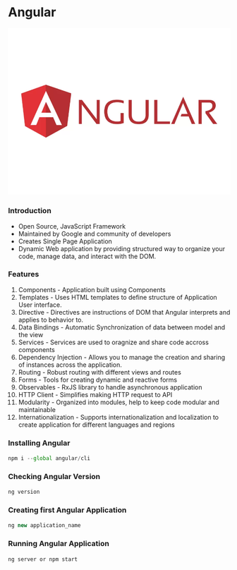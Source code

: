 # Angular

![Example Image](./images/angular-logo.webp)

### Introduction

- Open Source, JavaScript Framework
- Maintained by Google and community of developers
- Creates Single Page Application
- Dynamic Web application by providing structured way to organize your code, manage data, and interact with the DOM.

### Features

1. Components - Application built using Components
2. Templates - Uses HTML templates to define structure of Application User interface.
3. Directive - Directives are instructions of DOM that Angular interprets and applies to behavior to.
4. Data Bindings - Automatic Synchronization of data between model and the view
5. Services - Services are used to oragnize and share code accross components
6. Dependency Injection - Allows you to manage the creation and sharing of instances across the application.
7. Routing - Robust routing with different views and routes
8. Forms - Tools for creating dynamic and reactive forms
9. Observables - RxJS library to handle asynchronous application
10. HTTP Client - Simplifies making HTTP request to API
11. Modularity - Organized into modules, help to keep code modular and maintainable
12. Internationalization - Supports internationalization and localization to create application for different languages and regions

### Installing Angular

```js
npm i --global angular/cli
```

### Checking Angular Version

```js
ng version
```

### Creating first Angular Application

```js
ng new application_name
```

### Running Angular Application

```js
ng server or npm start
```
